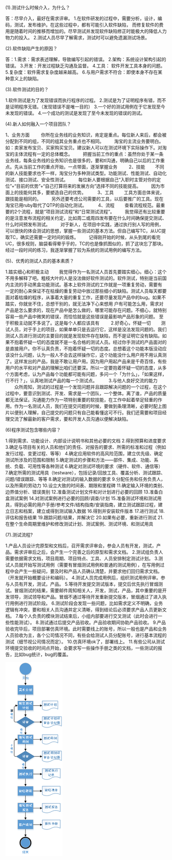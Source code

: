   (1).测试什么时候介入，为什么？
   
   答：尽早介入，最好在需求评审。
   1.在软件研发的过程中，需要分析，设计，编码，测试，发布维护。在这些过程中，都有可能引入软件缺陷，
而修复软件的费用是随着时间的推移而增加的。尽早测试并发现软件缺陷修正时能极大的降低人力物力的投入。
   2.测试人员尽早了解需求，测试时可以避免遗漏测试场景。
   
   (2).软件缺陷产生的原因？
   
   答：1.需求：需求表述理解，导致编写引起的错误。
       2.架构：系统设计架构引起的错误。
       3.开发：开发过程缺乏沟通及监督。
       4.工具： 软件开发工具本身的问题。
       5.复杂度：软件需求复杂度越来越高。
       6.与用户需求不符合：即使本身不存在某种意义上的缺陷。
       
   (3).软件测试的目的？
   
   1.软件测试是为了发现错误而执行程序的过程。
   2.测试是为了证明程序有错，而不是证明程序无错。（发现错误不是唯一目的）
   3.一个好的测试用例在于它发现至今未发现的错误。
   4.一个成功的测试是发现了至今未发现的错误的测试。
        
   (4).新人如何融入一个项目团队？
   
   1、业务方面
　　 你所在业务线的业务知识，肯定是重点。每位新人来后，都会被分配到不同的组，不同的组其业务重点也不相同。
　　淘宝的主流业务要明白。如：卖家发布宝贝、买家购买宝贝。建议新人可以在测试环境下实际操作下。对淘宝的主体流程有一定的总体概念。
　　把握当前工作的重点：虽然你处于某一条业务线，每条业务线的业务知识也是很多的，要和tl沟通，明确自己以后的工作重点。先从当前工作的重点开始，一点带面，逐渐掌握业务
　  　2、技能
　　不同的新人技能要求也不一样，淘宝分为多种测试类型。功能测试、性能测试、自动化测试、接口测试、安全性测试。
　　每位新人要根据自己“入职时主管对你的定位”+“目前的优势”+“自己打算将来的发展方向”选择不同的技能提高。
　　因为市面上的技能何其多，要塑造自己的优势。
　  　3、工具
　　工具方面总体来说，跟技能是相同的。
　　另外还要考虑公司需要的工具，以后要推广的工具。现在淘宝已用ruby取代了QTP的自动化测试。
　　  4、流程
　　查看流程规范。最重要的2个流程，就是“项目测试流程”和“日常测试流程”。
　　我觉得还有比较重要的是注意发布流程的相关约定，比如周二或周四发布要在什么时间确保提交测试、什么时间预发布测试。
　　对于新人，在项目中实践，通过执行别人写的用例，可以很快的体会测试的思想，掌握一些测试的基本方法。但自己编写TC，从UC提取TC，确实还需要一定时间的锻炼。
　　记得刚开始的时候，从头到尾的看完UC，很多规则，脑袋看得晕乎乎的，TC的也是像抓图似的，抓了这块忘了那块。经过一段时间的练习，我逐渐掌握了较为系统的测试用例的编写方法。
  
  (5)、优秀的测试人员的基本素质？
  
   1.踏实细心和积极主动
　　我觉得作为一名测试人员首先要踏实细心。细心：这个不用多解释了吧。粗枝大叶的人是没法做好软件测试的。软件测试，特别是当前国内主流的手动黑盒功能测试。基本上软件测试的工作就是一项重复劳动，需要有  一定的耐心来保证不在枯燥的重复劳动中放过那些细小的缺陷。测试人员每天都要面对着枯燥的程序，从事着大量的重复工作，还要尽量发现产品中的bug。如果不踏实，你就坐不住，总想干别的，就无法净下心来想用    户有可能怎么用，需求对产品是怎么要求的，现在产品中是怎么做的，哪里可能存在问题。不细心，就特别容易一些产品中微笑的错误，而恰恰就是这些错误是最影响产品形象的问题。
至于积极主动就不多说了。这是每个人都应该具有
　　  2.好奇心，怀疑一切
　　测试人员，对于手上的项目，如果单单只是去运行它，这样是没法发现问题的。我们测试人员进行测试的主要目的就是发现软件存在缺陷，而不是证明它没有缺陷。如果不抱着怀疑一切的态度就不是一名合格的测试人员。经过你手测试的产品面对的是直接用户。你不认真负责，不抱着怀疑一切的态度。总想着这个功能本版没动应该没什么问题，认为一般人不会去这样操作它，这个功能没什么用户用不用认真测了。这样发出的产品，我是不敢让用户用。因为用户用起产品来是千奇百怪，有些用户的水平和对产品的理解比咱们还要深。所以一定要抱着怀疑一切的态度，从多个方面考虑，认为产品每个功能都可能有问题，多问一个「为什么」，「如果这样，行不行？」，认真地测试产品的每一个测试点。
　  　3.与他人良好交流的能力
　　众所周知，测试的过程是一个发现问题并且跟踪解决问题的一个过程，在这个过程中，要意识到测试、开发、需求是一个团队，一个整体。离了谁，产品的质量都无法保证。沟通能力作为一项特别重要的软技能，在工作中起着举足轻重的作用。作为一名测试人员，我们在提交问题的时候，要做到条理清晰，必要时配上图片以便别人理解，自己提交的问题只有自己能看懂这可不行。我们还需要和项目经理交流了解最新的客户需求，要和开发人员沟通以便解决缺陷。
  
  (6)程序测试包含哪些内容？ 
   
   1.得到需求、功能设计、内部设计说明书和其他必要的文档 
     2.得到预算和进度要求 
     3.确定与项目有关的人员和他们的责任、对报告的要求、所需的标准和过程（例如发行过程、变更过程、等等） 
     4.确定应用软件的高风险范围，建立优先级、确定测试所涉及的范围和限制 
     5.确定测试的步骤和方法——部件、集成、功能、系统、负载、可用性等各种测试
     6.确定对测试环境的要求（硬件、软件、通信等）
     7.确定所需的测试用具（testware），包括记录/回放工具、覆盖分析、测试跟踪、问题/错误跟踪、等等
     8.确定对测试的输入数据的要求
     9.分配任务和任务负责人，以及所需的劳动力 
     10.设立大致的时间表、期限和里程碑 
     11.确定输入环境的类别、边界值分析、错误类别 
     12.准备测试计划文件和对计划进行必要的回顾 
     13.准备白盒测试案例
     14.对测试案例进行必要的回顾/调查/计划
     15.准备测试环境和测试用具，得到必需的用户手册/参考文件/结构指南/安装指南，建立测试跟踪过程，建立日志和档案，建立或得到测试输入数据
     16.得到并安装软件版本
     17.进行测试
     18.评估和报告结果
     19.跟踪问题/结果，并解决它
     20.如果有必要，重新进行测试
     21.在整个生命周期里维护和修改测试计划、测试案例、测试环境、和测试用具
     
  (7).测试流程?
  
   1.产品人员设计完原型和文档后，召开需求评审会，参会人员有开发，测试，产品。需求评审后之后，会产生一个完善之后的原型和需求文档。
     2.测试组负责人需要依据需求文档，项目周期、项目特点、工具、人员安排制定测试计划。
     3.测试人员就开始写测试用例（需要有冒烟测试用例和普通的测试用例），在写用例过程中会产生一些疑问，要及时和产品人员确认清楚，并要求他们回归需求文档。（开发就开始概要设计和编码）。
     4.测试人员完成用例后，组织测试用例评审。参与人员有开发，测试，产品。
     5.等待开发提交测试版本，提交后优先执行冒烟测试。冒烟测试的结果，需要邮件周知相关人，开发，测试，产品，其中重要的是开发领导，测试领导和产品。冒烟不通过等待开发重新提交版本，冒烟通过了进入执        行用例进行测试阶段。
     6.测试阶段会发现一些问题，比如需求定义不明确，业务逻辑有冲突，要和相关人员沟通并定义清晰，得到结论后必须要求产品人员更新文档。
     7.每个人负责的模块测试结束后，小组内部要进行交叉测试（此时会进行一些性能测试）。
     8.测试通过后提交产品验收。产品验收期间协助产品验收。
     9.产品验收完毕后，项目部署仿真环境。此时需要线上的账号，所以一般也是产品和业务人员验收为主，各个公司情况不同，有些会给测试人员分配账号，进行基本流程的测试（细节视公司情况而定）。
     10.仿真环境ok了，部署线上。
     11.有些公司从测试环境提交验收的时间点开始，会要求写一些操作手册之类的文档，一些测试的报告，比如bug统计，bug的覆盖。
     
![image](https://github.com/LK1128/csday01.github.io/blob/master/%E5%9B%BE%E7%89%871.png)
  
  
